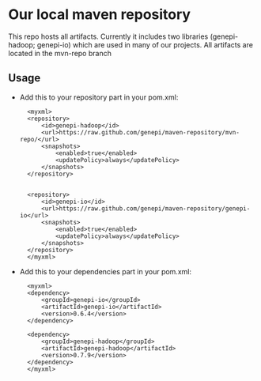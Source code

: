 # Our local maven repository

This repo hosts all artifacts. 
Currently it includes two libraries (genepi-hadoop; genepi-io) which are used in many of our projects. All artifacts are located in the mvn-repo branch

## Usage

- Add this to your repository part in your pom.xml:

		<myxml>
		<repository>
			<id>genepi-hadoop</id>
			<url>https://raw.github.com/genepi/maven-repository/mvn-repo/</url>
			<snapshots>
				<enabled>true</enabled>
				<updatePolicy>always</updatePolicy>
			</snapshots>
		</repository>


		<repository>
			<id>genepi-io</id>
			<url>https://raw.github.com/genepi/maven-repository/genepi-io</url>
			<snapshots>
				<enabled>true</enabled>
				<updatePolicy>always</updatePolicy>
			</snapshots>
		</repository>
		</myxml>
		
- Add this to your dependencies part in your pom.xml:
		
		<myxml>
		<dependency>
			<groupId>genepi-io</groupId>
			<artifactId>genepi-io</artifactId>
			<version>0.6.4</version>
		</dependency>

		<dependency>
			<groupId>genepi-hadoop</groupId>
			<artifactId>genepi-hadoop</artifactId>
			<version>0.7.9</version>
		</dependency>
		</myxml>
